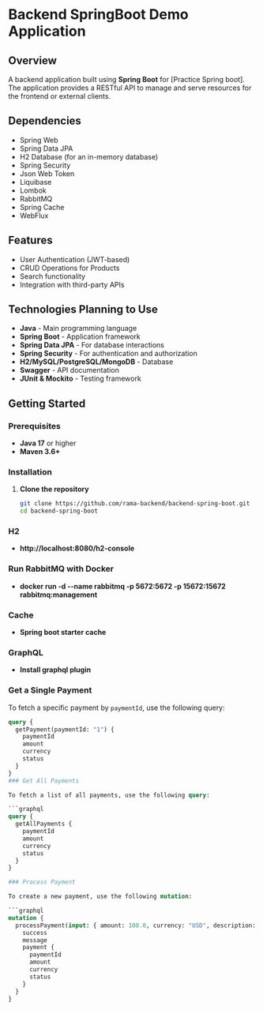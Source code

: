 # Backend SpringBoot Demo Application

## Overview
A backend application built using **Spring Boot** for [Practice Spring boot]. The application provides a RESTful API to manage and serve resources for the frontend or external clients.

## Dependencies
- Spring Web
- Spring Data JPA
- H2 Database (for an in-memory database)
- Spring Security
- Json Web Token
- Liquibase
- Lombok
- RabbitMQ
- Spring Cache
- WebFlux

## Features
- User Authentication (JWT-based)
- CRUD Operations for Products
- Search functionality
- Integration with third-party APIs

## Technologies Planning to Use
- **Java** - Main programming language
- **Spring Boot** - Application framework
- **Spring Data JPA** - For database interactions
- **Spring Security** - For authentication and authorization
- **H2/MySQL/PostgreSQL/MongoDB** - Database
- **Swagger** - API documentation
- **JUnit & Mockito** - Testing framework

## Getting Started

### Prerequisites
- **Java 17** or higher
- **Maven 3.6+**

### Installation

1. **Clone the repository**
   ```bash
   git clone https://github.com/rama-backend/backend-spring-boot.git
   cd backend-spring-boot

### H2
- **http://localhost:8080/h2-console**

### Run RabbitMQ with Docker
- **docker run -d --name rabbitmq -p 5672:5672 -p 15672:15672 rabbitmq:management**
   
### Cache
- **Spring boot starter cache**

### GraphQL
- **Install graphql plugin**
### Get a Single Payment

To fetch a specific payment by `paymentId`, use the following query:

```graphql
query {
  getPayment(paymentId: "1") {
    paymentId
    amount
    currency
    status
  }
}
### Get All Payments

To fetch a list of all payments, use the following query:

```graphql
query {
  getAllPayments {
    paymentId
    amount
    currency
    status
  }
}

### Process Payment

To create a new payment, use the following mutation:

```graphql
mutation {
  processPayment(input: { amount: 100.0, currency: "USD", description: "Payment for order #123" }) {
    success
    message
    payment {
      paymentId
      amount
      currency
      status
    }
  }
}
